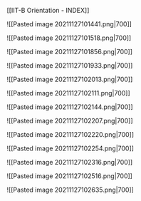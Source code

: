 [[IIT-B Orientation - INDEX]]

![[Pasted image 20211127101441.png|700]]

![[Pasted image 20211127101518.png|700]]

![[Pasted image 20211127101856.png|700]]

![[Pasted image 20211127101933.png|700]]

![[Pasted image 20211127102013.png|700]]

![[Pasted image 20211127102111.png|700]]

![[Pasted image 20211127102144.png|700]]

![[Pasted image 20211127102207.png|700]]

![[Pasted image 20211127102220.png|700]]

![[Pasted image 20211127102254.png|700]]

![[Pasted image 20211127102316.png|700]]

![[Pasted image 20211127102516.png|700]]

![[Pasted image 20211127102635.png|700]]

